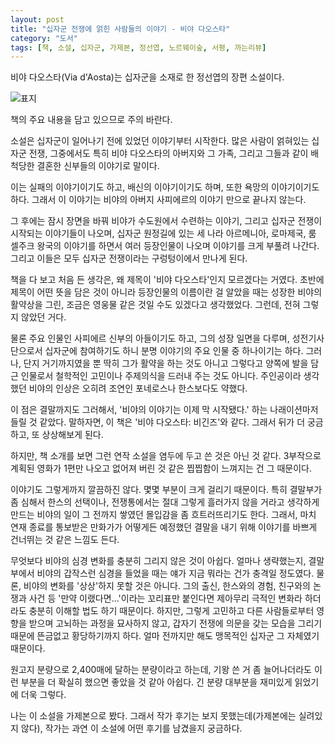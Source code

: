 ```yaml
---
layout: post
title: "십자군 전쟁에 얽힌 사람들의 이야기 - 비야 다오스타"
category: "도서"
tags: [책, 소설, 십자군, 가제본, 정선엽, 노르웨이숲, 서평, 까는리뷰]
---
```


비야 다오스타(Via d'Aosta)는 십자군을 소재로 한 정선엽의 장편 소설이다.

![표지](https://lh3.googleusercontent.com/-Zqx4q91I8zM/WgG48noYtCI/AAAAAAAAaiw/1x3VdnSaStISaLGjaEOCwDHJXcP_s2cngCE0YBhgL/s480/via-d-aosta-book.jpg)

<div class="im im-warning">
책의 주요 내용을 담고 있으므로 주의 바란다.
</div>

소설은 십자군이 일어나기 전에 있었던 이야기부터 시작한다.
많은 사람이 얽혀있는 십자군 전쟁,
그중에서도 특히 비야 다오스타의 아버지와 그 가족,
그리고 그들과 같이 배척당한 결혼한 신부들의 이야기로 말이다.

이는 실패의 이야기이기도 하고,
배신의 이야기이기도 하며,
또한 욕망의 이야기이기도 하다.
그래서 이 이야기는 비야의 아버지 사피에르의 이야기 만으로 끝나지 않는다.

그 후에는 잠시 장면을 바꿔 비야가 수도원에서 수련하는 이야기,
그리고 십자군 전쟁이 시작되는 이야기들이 나오며,
십자군 원정길에 있는 세 나라
아르메니아, 로마제국, 룸 셀주크 왕국의 이야기를 하면서
여러 등장인물이 나오며 이야기를 크게 부풀려 나간다.
그리고 이들은 모두 십자군 전쟁이라는 구렁텅이에서 만나게 된다.

책을 다 보고 처음 든 생각은,
왜 제목이 '비야 다오스타'인지 모르겠다는 거였다.
초반에 제목이 어떤 뜻을 담은 것이 아니라
등장인물의 이름이란 걸 알았을 때는
성장한 비야의 활약상을 그린, 조금은 영웅물 같은 것일 수도 있겠다고 생각했었다.
그런데, 전혀 그렇지 않았던 거다.

물론 주요 인물인 사피에르 신부의 아들이기도 하고,
그의 성장 일면을 다루며,
성전기사단으로서 십자군에 참여하기도 하니
분명 이야기의 주요 인물 중 하나이기는 하다.
그러나, 단지 거기까지였을 뿐
딱히 그가 활약을 하는 것도 아니고
그렇다고 양쪽에 발을 담근 인물로서
철학적인 고민이나 주제의식을 드러내 주는 것도 아니다.
주인공이라 생각했던 비야의 인상은
오히려 조연인 포네로스나 한스보다도 약했다.

이 점은 결말까지도 그러해서,
'비야의 이야기는 이제 막 시작됐다.' 하는 나래이션마저 들릴 것 같았다.
말하자면, 이 책은 '비야 다오스타: 비긴즈'와 같다.
그래서 뒤가 더 궁금하고, 또 상상해보게 된다.

하지만, 책 소개를 보면 그런 연작 소설을 염두에 두고 쓴 것은 아닌 것 같다.
3부작으로 계획된 영화가 1편만 나오고 없어져 버린 것 같은 찝찝함이 느껴지는 건 그 때문이다.

이야기도 그렇게까지 깔끔하진 않다.
몇몇 부분이 크게 걸리기 때문이다.
특히 결말부가 좀 심해서
한스의 선택이나,
전쟁통에서는 절대 그렇게 흘러가지 않을 거라고 생각하게 만드는 비야의 일이
그 전까지 쌓였던 몰입감을 좀 흐트러뜨리기도 한다.
그래서, 마치 연재 종료를 통보받은 만화가가
어떻게든 예정했던 결말을 내기 위해
이야기를 바쁘게 건너뛰는 것 같은 느낌도 든다.

무엇보다 비야의 심경 변화를 충분히 그리지 않은 것이 아쉽다.
얼마나 생략했는지, 결말부에서 비야의 갑작스런 심경을 들었을 때는
얘가 지금 뭐라는 건가 충격일 정도였다.
물론, 비야의 변화를 '상상'하지 못할 것은 아니다.
그의 출신, 한스와의 경험, 친구와의 논쟁과 사건 등
'만약 이랬다면...'이라는 꼬리표만 붙인다면
제아무리 극적인 변화라 하더라도 충분히 이해할 법도 하기 때문이다.
하지만, 그렇게 고민하고 다른 사람들로부터 영향을 받으며 고뇌하는 과정을 묘사하지 않고,
갑자기 전쟁에 의문을 갖는 모습을 그리기 때문에
뜬금없고 황당하기까지 하다.
얼마 전까지만 해도 맹목적인 십자군 그 자체였기 때문이다.

원고지 분량으로 2,400매에 달하는 분량이라고 하는데,
기왕 쓴 거 좀 늘어나더라도
이런 부분을 더 확실히 했으면 좋았을 것 같아 아쉽다.
긴 분량 대부분을 재미있게 읽었기에 더욱 그렇다.

나는 이 소설을 가제본으로 봤다.
그래서 작가 후기는 보지 못했는데(가제본에는 실려있지 않다),
작가는 과연 이 소설에 어떤 후기를 남겼을지 궁금하다.
